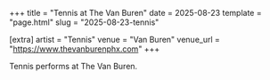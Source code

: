 +++
title = "Tennis at The Van Buren"
date = 2025-08-23
template = "page.html"
slug = "2025-08-23-tennis"

[extra]
artist = "Tennis"
venue = "Van Buren"
venue_url = "https://www.thevanburenphx.com"
+++

Tennis performs at The Van Buren.
